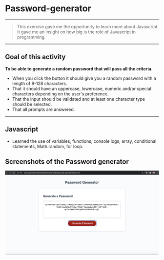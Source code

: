 # Password-generator

---
> This exercise gave me the opportunity to learn more about Javascript.
> It gave me an insight on how big is the role of Javascript in programming.

---
## Goal of this activity 
**To be able to generate a random password that will pass all the criteria.** 
 -  When you click the button it should give you a random password with a length of 8-128 characters.
 - That it should have an uppercase, lowercase, numeric and/or special characters depending on the user's preference.
 - That the input should be validated and at least one character type should be selected.
 -  That all prompts are answered.

---
 ## Javascript
 - Learned the use of variables, functions, console logs, array, conditional statements, Math.random, for loop.

## Screenshots of the Password generator

![screenshot-of-working-password-generator](./img/pwgenscreenshot.png)

